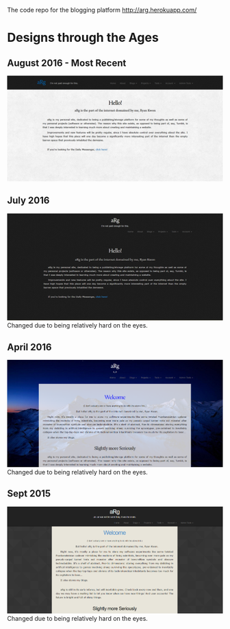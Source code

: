 The code repo for the blogging platform http://arg.herokuapp.com/

# Designs through the Ages

## August 2016 - Most Recent
![](app/assets/images/projects/misc/site-home-04.PNG)

## July 2016
![](app/assets/images/projects/misc/site-home-03.PNG)
Changed due to being relatively hard on the eyes.

## April 2016
![](app/assets/images/projects/misc/site-home-02.PNG)
Changed due to being relatively hard on the eyes.

## Sept 2015
![](app/assets/images/projects/misc/site-home-01.PNG)
Changed due to being relatively hard on the eyes.

